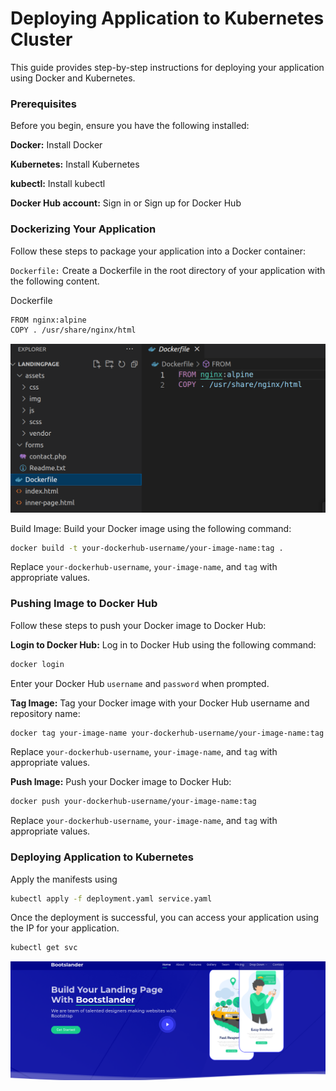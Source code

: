 # Deploying Application to Kubernetes Cluster

This guide provides step-by-step instructions for deploying your application using Docker and Kubernetes.

### Prerequisites

Before you begin, ensure you have the following installed:

**Docker:** Install Docker

**Kubernetes:** Install Kubernetes

**kubectl:** Install kubectl

**Docker Hub account:** Sign in or Sign up for Docker Hub

### Dockerizing Your Application

Follow these steps to package your application into a Docker container:

`Dockerfile:` Create a Dockerfile in the root directory of your application with the following content.

Dockerfile
```bash
FROM nginx:alpine
COPY . /usr/share/nginx/html
```

![Alt text](image.png)


Build Image: Build your Docker image using the following command:

```bash
docker build -t your-dockerhub-username/your-image-name:tag .
```

Replace `your-dockerhub-username`, `your-image-name`, and `tag` with appropriate values.

### Pushing Image to Docker Hub

Follow these steps to push your Docker image to Docker Hub:

**Login to Docker Hub:** Log in to Docker Hub using the following command:

```bash
docker login
```
Enter your Docker Hub `username` and `password` when prompted.

**Tag Image:** Tag your Docker image with your Docker Hub username and repository name:

```bash
docker tag your-image-name your-dockerhub-username/your-image-name:tag
```
Replace `your-dockerhub-username`, `your-image-name`, and `tag` with appropriate values.

**Push Image:** Push your Docker image to Docker Hub:

```bash
docker push your-dockerhub-username/your-image-name:tag
```
Replace `your-dockerhub-username`, `your-image-name`, and `tag` with appropriate values.

### Deploying Application to Kubernetes

Apply the manifests using
```bash
kubectl apply -f deployment.yaml service.yaml
```

Once the deployment is successful, you can access your application using the IP for your application.

```bash
kubectl get svc
```
![Alt text](image-1.png)